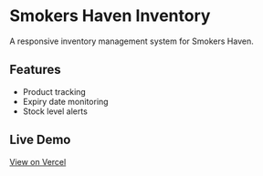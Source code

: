 # Smokers Haven Inventory

A responsive inventory management system for Smokers Haven.

## Features
- Product tracking
- Expiry date monitoring
- Stock level alerts

## Live Demo
[View on Vercel](https://your-project-name.vercel.app)